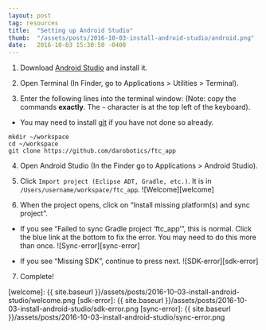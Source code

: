 ```yaml
---
layout: post
tag: resources
title:  "Setting up Android Studio"
thumb:  "/assets/posts/2016-10-03-install-android-studio/android.png"
date:   2016-10-03 15:30:50 -0400
---
```


1) Download [Android Studio][android-studio] and install it. 


2) Open Terminal (In Finder, go to Applications > Utilities > Terminal).


3) Enter the following lines into the terminal window: (Note: copy the commands **exactly**. The `~` character is at the top left of the keyboard).

  - You may need to install [git][install-git] if you have not done so already.

```
mkdir ~/workspace
cd ~/workspace
git clone https://github.com/darobotics/ftc_app
```


4) Open Android Studio (In the Finder go to Applications > Android Studio). 


5) Click `Import project (Eclipse ADT, Gradle, etc.)`. It is in `/Users/username/workspace/ftc_app`. ![Welcome][welcome]


6) When the project opens, click on “Install missing platform(s) and sync project”.

  - If you see “Failed to sync Gradle project ‘ftc_app’”, this is normal. Click the blue link at the bottom to fix the error. You may need to do this more than once. ![Sync-error][sync-error]

  - If you see “Missing SDK”, continue to press next. ![SDK-error][sdk-error]

7) Complete!


[android-studio]: https://developer.android.com/studio/index.html
[install-git]: https://git-scm.com/downloads
[welcome]: {{ site.baseurl }}/assets/posts/2016-10-03-install-android-studio/welcome.png
[sdk-error]: {{ site.baseurl }}/assets/posts/2016-10-03-install-android-studio/sdk-error.png
[sync-error]: {{ site.baseurl }}/assets/posts/2016-10-03-install-android-studio/sync-error.png
